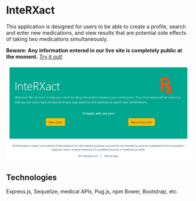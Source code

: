 # InteRXact

This application is designed for users to be able to create a profile, search and enter new medications, and view results that are potential side effects of taking two medications simultaneously.

**Beware: Any information entered in our live site is completely public at the moment.**
[Try it out!](https://interxact.herokuapp.com/)

![Home Page Image](/public/assets/interxact.JPG)

## Technologies

Express.js, Sequelize, medical APIs, Pug.js, npm Bower, Bootstrap, etc.